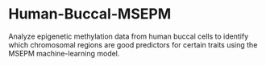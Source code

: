 # Human-Buccal-MSEPM
Analyze epigenetic methylation data from human buccal cells to identify which chromosomal regions are good predictors for certain traits using the MSEPM machine-learning model.
